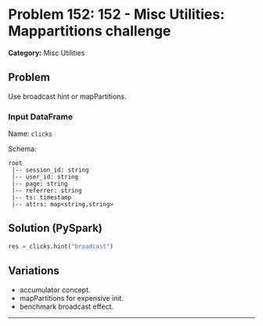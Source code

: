 # Problem 152: 152 - Misc Utilities: Mappartitions challenge

**Category:** Misc Utilities

## Problem
Use broadcast hint or mapPartitions.

### Input DataFrame
Name: `clicks`

Schema:
```
root
 |-- session_id: string
 |-- user_id: string
 |-- page: string
 |-- referrer: string
 |-- ts: timestamp
 |-- attrs: map<string,string>
```

## Solution (PySpark)
```python
res = clicks.hint("broadcast")
```

## Variations
- accumulator concept.
- mapPartitions for expensive init.
- benchmark broadcast effect.

---
